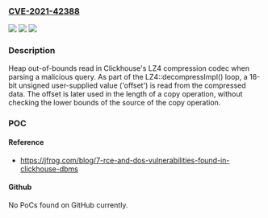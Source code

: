 ### [CVE-2021-42388](https://cve.mitre.org/cgi-bin/cvename.cgi?name=CVE-2021-42388)
![](https://img.shields.io/static/v1?label=Product&message=clickhouse&color=blue)
![](https://img.shields.io/static/v1?label=Version&message=%3C%2021.10.2.15-stable%20&color=brighgreen)
![](https://img.shields.io/static/v1?label=Vulnerability&message=CWE-125&color=brighgreen)

### Description

Heap out-of-bounds read in Clickhouse's LZ4 compression codec when parsing a malicious query. As part of the LZ4::decompressImpl() loop, a 16-bit unsigned user-supplied value ('offset') is read from the compressed data. The offset is later used in the length of a copy operation, without checking the lower bounds of the source of the copy operation.

### POC

#### Reference
- https://jfrog.com/blog/7-rce-and-dos-vulnerabilities-found-in-clickhouse-dbms

#### Github
No PoCs found on GitHub currently.

